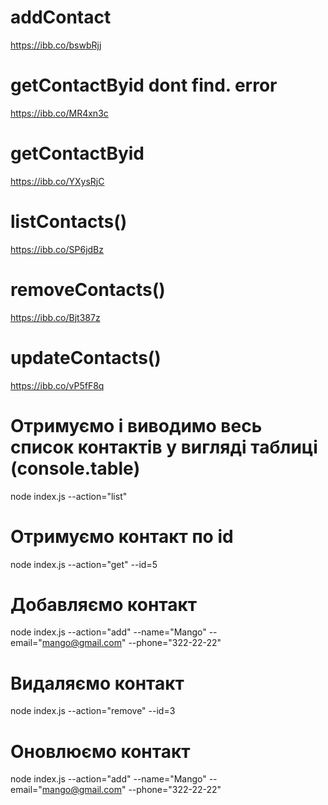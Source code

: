 # addContact

https://ibb.co/bswbRjj

# getContactByid dont find. error

https://ibb.co/MR4xn3c

# getContactByid

https://ibb.co/YXysRjC

# listContacts()

https://ibb.co/SP6jdBz

# removeContacts()

https://ibb.co/Bjt387z

# updateContacts()

https://ibb.co/vP5fF8q

# Отримуємо і виводимо весь список контактів у вигляді таблиці (console.table)

node index.js --action="list"

# Отримуємо контакт по id

node index.js --action="get" --id=5

# Добавляємо контакт

node index.js --action="add" --name="Mango" --email="mango@gmail.com" --phone="322-22-22"

# Видаляємо контакт

node index.js --action="remove" --id=3

# Оновлюємо контакт

node index.js --action="add" --name="Mango" --email="mango@gmail.com" --phone="322-22-22"
